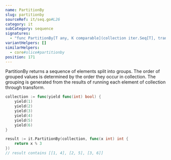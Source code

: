 ```yaml
---
name: PartitionBy
slug: partitionby
sourceRef: it/seq.go#L26
category: it
subCategory: sequence
signatures:
  - "func PartitionBy[T any, K comparable](collection iter.Seq[T], transform func(item T) K) [][]T"
variantHelpers: []
similarHelpers:
  - core#slice#partitionby
position: 171
---
```


PartitionBy returns a sequence of elements split into groups. The order of grouped values is
determined by the order they occur in collection. The grouping is generated from the results
of running each element of collection through transform.

```go
collection := func(yield func(int) bool) {
    yield(1)
    yield(2)
    yield(3)
    yield(4)
    yield(5)
    yield(6)
}

result := it.PartitionBy(collection, func(x int) int {
    return x % 3
})
// result contains [[1, 4], [2, 5], [3, 6]]
```
